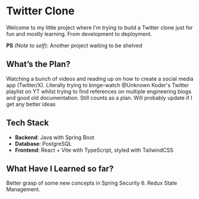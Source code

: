 # Twitter Clone

Welcome to my little project where I'm trying to build a Twitter clone just for fun and mostly learning. From development to deployment.

**PS** *(Note to self)*: Another project waiting to be shelved


## What’s the Plan?

Watching a bunch of videos and reading up on how to create a social media app (Twitter/X). Literally trying to binge-watch @Unknown Koder's Twitter playlist on YT whilst trying to find references on multiple engineering blogs and good old documentation. Still counts as a plan. Will probably update if I get any better ideas

## Tech Stack

- **Backend**: Java with Spring Boot
- **Database**: PostgreSQL
- **Frontend**: React + Vite with TypeScript, styled with TailwindCSS

## What Have I Learned so far?

Better grasp of some new concepts in Spring Security 6.
Redux State Management.
